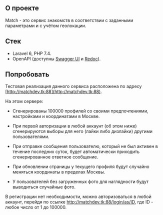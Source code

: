 ## О проекте

Match - это сервис знакомств в соответствии с заданными параметрами и с учётом геолокации.

## Стек

- Laravel 6, PHP 7.4.
- OpenAPI (доступны [Swagger UI](http://matchdev.tk:88/api/v1/docs/swagger) и [Redoc](http://matchdev.tk:88/api/v1/docs/redoc)).

## Попробовать

Тестовая реализация данного сервиса расположена по адресу [http://matchdev.tk:88](http://matchdev.tk:88).

На этом сервере:
- Сгенерированы 100000 профилей со своими предпочтениями, настройками и координатами в Москве.

- При первой авторизации в любой аккаунт (об этом ниже) сгенерируются выборы для него (лайки либо дизлайки) другими пользователями.

- При отправке сообщения пользователю, который не был активен в течение последних суток, будет автоматически приходить сгенерированное ответное сообщение.

- При обновлении страницы у текущего профиля будут случайно меняться координаты в пределах Москвы.

- У пользователей без загруженных фото для наглядности будут выводиться случайные фото.

В регистрации нет необходимости, можно авторизоваться в любой аккаунт, перейдя по ссылке
http://matchdev.tk:88/login/as/ID, где ID - любое число от 1 до 100000.
